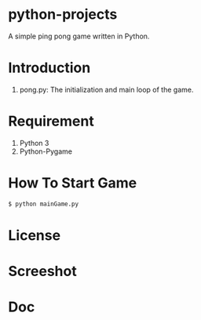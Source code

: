 # python-projects
A simple ping pong game written in Python.

# Introduction


1. pong.py: The initialization and main loop of the game.

# Requirement

1. Python 3
2. Python-Pygame
  
# How To Start Game
  
```bash
$ python mainGame.py
```

# License


# Screeshot


# Doc